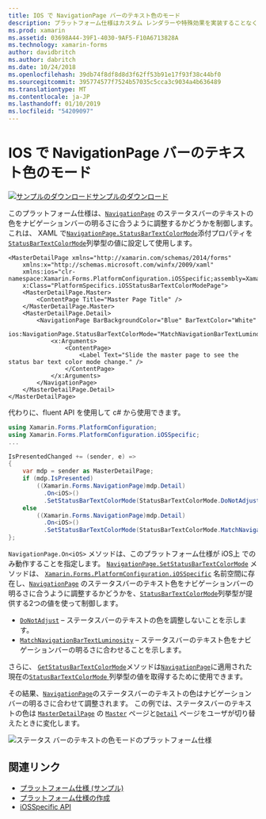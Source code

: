 ```yaml
---
title: IOS で NavigationPage バーのテキスト色のモード
description: プラットフォーム仕様はカスタム レンダラーや特殊効果を実装することなく、特定のプラットフォームでのみ利用できる機能の使用を可能にします。 この記事では、iOS プラットフォームに固有のナビゲーション バーの明るさがステータス バー、NavigationPage でテキストの色に一致するかどうかを制御するを使用する方法について説明します。
ms.prod: xamarin
ms.assetid: 03698A44-39F1-4030-9AF5-F10A6713828A
ms.technology: xamarin-forms
author: davidbritch
ms.author: dabritch
ms.date: 10/24/2018
ms.openlocfilehash: 39db74f8df8d8d3f62ff53b91e17f93f38c44bf0
ms.sourcegitcommit: 395774577f7524b57035c5cca3c9034a4b636489
ms.translationtype: MT
ms.contentlocale: ja-JP
ms.lasthandoff: 01/10/2019
ms.locfileid: "54209097"
---
```

# <a name="navigationpage-bar-text-color-mode-on-ios"></a>IOS で NavigationPage バーのテキスト色のモード

[![サンプルのダウンロード](~/media/shared/download.png)サンプルのダウンロード](https://developer.xamarin.com/samples/xamarin-forms/userinterface/platformspecifics/)

このプラットフォーム仕様は、[`NavigationPage`](xref:Xamarin.Forms.NavigationPage) のステータスバーのテキストの色をナビゲーションバーの明るさに合うように調整するかどうかを制御します。 これは、 XAML で[`NavigationPage.StatusBarTextColorMode`](xref:Xamarin.Forms.PlatformConfiguration.iOSSpecific.NavigationPage.StatusBarTextColorModeProperty)添付プロパティを[`StatusBarTextColorMode`](xref:Xamarin.Forms.PlatformConfiguration.iOSSpecific.StatusBarTextColorMode)列挙型の値に設定して使用します。

```xaml
<MasterDetailPage xmlns="http://xamarin.com/schemas/2014/forms"
    xmlns:x="http://schemas.microsoft.com/winfx/2009/xaml"
    xmlns:ios="clr-namespace:Xamarin.Forms.PlatformConfiguration.iOSSpecific;assembly=Xamarin.Forms.Core"
    x:Class="PlatformSpecifics.iOSStatusBarTextColorModePage">
    <MasterDetailPage.Master>
        <ContentPage Title="Master Page Title" />
    </MasterDetailPage.Master>
    <MasterDetailPage.Detail>
        <NavigationPage BarBackgroundColor="Blue" BarTextColor="White"
                        ios:NavigationPage.StatusBarTextColorMode="MatchNavigationBarTextLuminosity">
            <x:Arguments>
                <ContentPage>
                    <Label Text="Slide the master page to see the status bar text color mode change." />
                </ContentPage>
            </x:Arguments>
        </NavigationPage>
    </MasterDetailPage.Detail>
</MasterDetailPage>

```

代わりに、fluent API を使用して c# から使用できます。

```csharp
using Xamarin.Forms.PlatformConfiguration;
using Xamarin.Forms.PlatformConfiguration.iOSSpecific;
...

IsPresentedChanged += (sender, e) =>
{
    var mdp = sender as MasterDetailPage;
    if (mdp.IsPresented)
        ((Xamarin.Forms.NavigationPage)mdp.Detail)
          .On<iOS>()
          .SetStatusBarTextColorMode(StatusBarTextColorMode.DoNotAdjust);
    else
        ((Xamarin.Forms.NavigationPage)mdp.Detail)
          .On<iOS>()
          .SetStatusBarTextColorMode(StatusBarTextColorMode.MatchNavigationBarTextLuminosity);
};
```

`NavigationPage.On<iOS>` メソッドは、このプラットフォーム仕様が iOS上 でのみ動作することを指定します。 [`NavigationPage.SetStatusBarTextColorMode`](xref:Xamarin.Forms.PlatformConfiguration.iOSSpecific.NavigationPage.SetStatusBarTextColorMode(Xamarin.Forms.IPlatformElementConfiguration{Xamarin.Forms.PlatformConfiguration.iOS,Xamarin.Forms.NavigationPage},Xamarin.Forms.PlatformConfiguration.iOSSpecific.StatusBarTextColorMode)) メソッドは、 [`Xamarin.Forms.PlatformConfiguration.iOSSpecific`](xref:Xamarin.Forms.PlatformConfiguration.iOSSpecific) 名前空間に存在し、[`NavigationPage`](xref:Xamarin.Forms.NavigationPage) のステータスバーのテキスト色をナビゲーションバーの明るさに合うように調整するかどうかを、[`StatusBarTextColorMode`](xref:Xamarin.Forms.PlatformConfiguration.iOSSpecific.StatusBarTextColorMode)列挙型が提供する2つの値を使って制御します。

- [`DoNotAdjust`](xref:Xamarin.Forms.PlatformConfiguration.iOSSpecific.StatusBarTextColorMode.DoNotAdjust) – ステータスバーのテキストの色を調整しないことを示します。
- [`MatchNavigationBarTextLuminosity`](xref:Xamarin.Forms.PlatformConfiguration.iOSSpecific.StatusBarTextColorMode.MatchNavigationBarTextLuminosity) – ステータスバーのテキスト色をナビゲーションバーの明るさに合わせることを示します。

さらに、 [`GetStatusBarTextColorMode`](xref:Xamarin.Forms.PlatformConfiguration.iOSSpecific.NavigationPage.GetStatusBarTextColorMode(Xamarin.Forms.IPlatformElementConfiguration{Xamarin.Forms.PlatformConfiguration.iOS,Xamarin.Forms.NavigationPage}))メソッドは[`NavigationPage`](xref:Xamarin.Forms.NavigationPage)に適用された現在の[`StatusBarTextColorMode` ](xref:Xamarin.Forms.PlatformConfiguration.iOSSpecific.StatusBarTextColorMode)列挙型の値を取得するために使用できます。

その結果、[`NavigationPage`](xref:Xamarin.Forms.NavigationPage)のステータスバーのテキストの色はナビゲーションバーの明るさに合わせて調整されます。 この例では、ステータスバーのテキストの色は [`MasterDetailPage`](xref:Xamarin.Forms.MasterDetailPage) の [`Master`](xref:Xamarin.Forms.MasterDetailPage.Master) ページと[`Detail`](xref:Xamarin.Forms.MasterDetailPage.Detail) ページをユーザが切り替えたときに変化します。

![](status-bar-text-color-images/status-bar-text-color-mode.png "ステータス バーのテキストの色モードのプラットフォーム仕様")

## <a name="related-links"></a>関連リンク

- [プラットフォーム仕様 (サンプル)](https://developer.xamarin.com/samples/xamarin-forms/userinterface/platformspecifics/)
- [プラットフォーム仕様の作成](~/xamarin-forms/platform/platform-specifics/index.md#creating-platform-specifics)
- [iOSSpecific API](xref:Xamarin.Forms.PlatformConfiguration.iOSSpecific)
